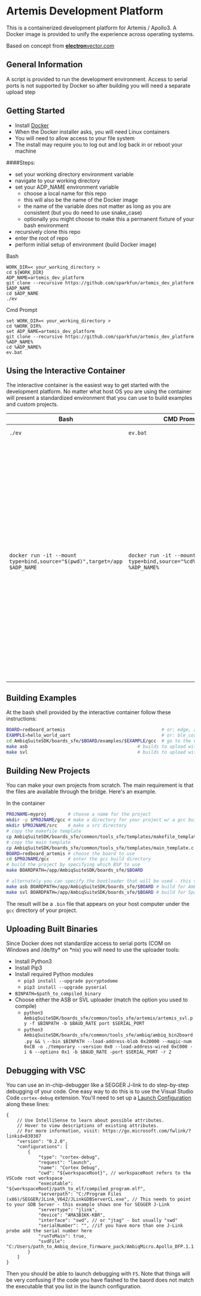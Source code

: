 # Artemis Development Platform
This is a containerized development platform for Artemis / Apollo3. A Docker image is provided to unify the experience across operating systems.

Based on concept from [**electron**vector.com](http://www.electronvector.com/blog/simple-embedded-build-environments-with-docker)

## General Information
A script is provided to run the development environment. 
Access to serial ports is not supported by Docker so after building you will need a separate upload step

## Getting Started
* Install [Docker](https://hub.docker.com/?overlay=onboarding)
* When the Docker installer asks, you will need Linux containers
* You will need to allow access to your file system
* The install may require you to log out and log back in or reboot your machine

####Steps: 
* set your working directory environment variable
* navigate to your working directory
* set your ADP_NAME environment variable
    * choose a local name for this repo 
    * this will also be the name of the Docker image 
    * the name of the variable does not matter as long as you are consistent (but you do need to use snake_case) 
    * optionally you might choose to make this a permanent fixture of your bash environment
* recursively clone this repo
* enter the root of repo
* perform initial setup of environment (build Docker image)


Bash
```
WORK_DIR=< your_working_directory >
cd ${WORK_DIR}
ADP_NAME=artemis_dev_platform
git clone --recursive https://github.com/sparkfun/artemis_dev_platform $ADP_NAME
cd $ADP_NAME
./ev
```


Cmd Prompt
```
set WORK_DIR=< your_working_directory >
cd %WORK_DIR%
set ADP_NAME=artemis_dev_platform
git clone --recursive https://github.com/sparkfun/artemis_dev_platform %ADP_NAME%
cd %ADP_NAME%
ev.bat
```

## Using the Interactive Container
The interactive container is the easiest way to get started with the development platform.
No matter what host OS you are using the container will present a standardized environment that you can use to build examples and custom projects.

Bash | CMD Prompt | Description
--- | --- | ---
```./ev``` | ```ev.bat``` | ensure that the image is ready
```docker run -it --mount type=bind,source="$(pwd)",target=/app $ADP_NAME``` | ```docker run -it --mount type=bind,source="%cd%",target=/app %ADP_NAME%``` | <div>start the interactive container</div><ul><li>```-it``` start an interactive session with a bash shell</li><li>```--mount``` creates a bridge between the container and the host filesystems<ul><li>```source="$(pwd)"``` specifies the current working directory as the host (source) side of the bridge</li><li>```target=/app``` specifies the ```/app``` dir in the container as the destination</li><li>```/app``` is the default/working directory in the container</li></ul></li><li>```$ADP_NAME``` specifies which image to use and should have been set in **Getting Started**</li></ul>

## Building Examples
At the bash shell provided by the interactive container follow these instructions:
``` bash
BOARD=redboard_artemis                                    # or: edge, artemis_thing_plus, artemis_redboard_nano, artemis_redboard_atp etc...
EXAMPLE=hello_world_uart                                  # or: ble_cordio_tag, blinky, tensorflow_micro_speech or other applicable example for board
cd AmbiqSuiteSDK/boards_sfe/$BOARD/examples/$EXAMPLE/gcc  # go to the example Makefile
make asb                                         # builds to upload with the Ambiq Secure Bootloader (protected + always avaialable)
make svl                                         # builds to upload with the SparkFun Variable Loader (can be overwritten + must be flashed to board first)
```

## Building New Projects
You can make your own projects from scratch. The main requirement is that the files are available through the bridge. Here's an example.

In the container 
``` bash
PROJNAME=myproj        # choose a name for the project
mkdir -p $PROJNAME/gcc # make a directory for your project w/ a gcc build folder
mkdir $PROJNAME/src    # make a src directory
# copy the makefile template
cp AmbiqSuiteSDK/boards_sfe/common/tools_sfe/templates/makefile_template.mk $PROJNAME/gcc/Makefile
# copy the main template
cp AmbiqSuiteSDK/boards_sfe/common/tools_sfe/templates/main_template.c $PROJNAME/src/main.c
BOARD=redboard_artemis # choose the board to use
cd $PROJNAME/gcc       # enter the gcc build directory
# build the project by specifying which BSP to use
make BOARDPATH=/app/AmbiqSuiteSDK/boards_sfe/$BOARD

# alternately you can specify the bootloader that will be used - this selects the appropriate linker script
make asb BOARDPATH=/app/AmbiqSuiteSDK/boards_sfe/$BOARD # build for Ambiq Secure Bootloader
make svl BOARDPATH=/app/AmbiqSuiteSDK/boards_sfe/$BOARD # build for SparkFun Variable Loader
```

The result will be a ```.bin``` file that appears on your host computer under the ```gcc``` directory of your project.

## Uploading Built Binaries
Since Docker does not standardize access to serial ports (COM on Windows and /de/tty* on *nix) you will need to use the uploader tools:

* Install Python3
* Install Pip3
* Install required Python modules
  * ```pip3 install --upgrade pycryptodome```
  * ```pip3 install --upgrade pyserial```
* ```BINPATH=$path_to_compiled_binary```
* Choose either the ASB or SVL uploader (match the option you used to compile)
  * ```python3 AmbiqSuiteSDK/boards_sfe/common/tools_sfe/artemis/artemis_svl.py -f $BINPATH -b $BAUD_RATE port $SERIAL_PORT```
  * ```python3 AmbiqSuiteSDK/boards_sfe/common/tools_sfe/ambiq/ambiq_bin2board.py && \```
    ```--bin $BINPATH --load-address-blob 0x20000 --magic-num 0xCB -o ./temporary --version 0x0 --load-address-wired 0xC000 -i 6 --options 0x1 -b $BAUD_RATE -port $SERIAL_PORT -r 2```

## Debugging with VSC
You can use an in-chip-debugger like a SEGGER J-link to do step-by-step debugging of your code. One easy way to do this is to use the Visual Studio Code ```cortex-debug``` extension. You'll need to set up a [Launch Configuration](https://code.visualstudio.com/docs/editor/debugging#_launch-configurations) along these lines:

```
{
    // Use IntelliSense to learn about possible attributes.
    // Hover to view descriptions of existing attributes.
    // For more information, visit: https://go.microsoft.com/fwlink/?linkid=830387
    "version": "0.2.0",
    "configurations": [
        {
            "type": "cortex-debug",
            "request": "launch",
            "name": "Cortex Debug",
            "cwd": "${workspaceRoot}", // workspaceRoot refers to the VSCode root workspace
            "executable": "${workspaceRoot}/path_to_elf/compiled_program.elf",
            "serverpath": "C:/Program Files (x86)/SEGGER/JLink_V642/JLinkGDBServerCL.exe", // This needs to point to your GDB Server - this example shows one for SEGGER J-Link
            "servertype": "jlink",
            "device": "AMA3B1KK-KBR",
            "interface": "swd", // or "jtag" - but usually "swd"
            "serialNumber": "", //if you have more than one J-Link probe add the serial number here 
            "runToMain": true,
            "svdFile": "C:/Users/path_to_Ambiq_device_firmware_pack/AmbiqMicro.Apollo_DFP.1.1.0/SVD/apollo3.svd",
        }
    ]
}
```

Then you should be able to launch debugging with ```F5```. Note that things will be very confusing if the code you have flashed to the baord does not match the executable that you list in the launch configuration. 
